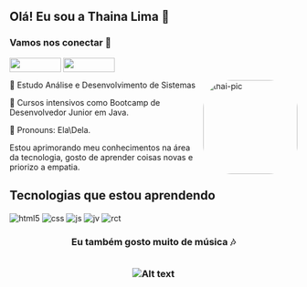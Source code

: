 ## Olá! Eu sou a Thaina Lima 👋

<h3 align="left">Vamos nos conectar 🔗 </h3>
<p align="left">
<a href="https://www.linkedin.com/in/thainalima1994/" target="blank"><img align="center" src="https://img.shields.io/badge/LinkedIn-0077B5?style=for-the-badge&logo=linkedin&logoColor=white" alt="" height="25" width="90"/></a>
<a href="https://www.instagram.com/_thaiq/" target="blank"><img align="center" src="https://img.shields.io/badge/Instagram-E4405F?style=for-the-badge&logo=instagram&logoColor=white" alt="" height="25" width="90"/></a>

</p> 
  <img align="right" alt="thai-pic" height="165" style="border-radius:50px;" src="https://cdn.picrew.me/shareImg/org/202302/1342558_MKJz9Wzc.png">

<p>🌱 Estudo Análise e Desenvolvimento de Sistemas </p>
<p>🌱 Cursos intensivos como Bootcamp de Desenvolvedor Junior em Java.</p> 
<p>👩 Pronouns: Ela\Dela.</p>
<p>Estou aprimorando meu conhecimentos na área da tecnologia, gosto de aprender coisas novas e priorizo a empatia.</p> 



## Tecnologias que estou aprendendo

<div style="display: inline_block">
    <img align="center" alt="html5" src="https://img.shields.io/badge/HTML5-E34F26?style=for-the-badge&logo=html5&logoColor=white"/>
    <img align="center" alt="css" src="https://img.shields.io/badge/CSS3-1572B6?style=for-the-badge&logo=css3&logoColor=white"/>
    <img align="center" alt="js" src="https://img.shields.io/badge/JavaScript-F7DF1E?style=for-the-badge&logo=javascript&logoColor=black"/>
    <img align="center" alt="jv" src="https://img.shields.io/badge/Java-ED8B00?style=for-the-badge&logo=java&logoColor=white"/>
    <img align="center" alt="rct" src="https://img.shields.io/badge/react%20os-0088CC?style=for-the-badge&logo=reactos&logoColor=white"/> </div>
   
   <h3 align="center" style="border-radius:50px;"> Eu também gosto muito de música 🎶 <br><br>
  
   ![Alt text](https://spotify-recently-played-readme.vercel.app/api?user=thaiburnsred) 
